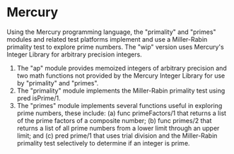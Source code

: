 # Mercury
Using the Mercury programming language, the "primality" and "primes" modules and related test platforms implement and
use a Miller-Rabin primality test to explore prime numbers. The "wip" version uses Mercury's Integer Library for
arbitrary precision integers.
  1. The "ap" module provides memoized integers of arbitrary precision and two math functions not provided by the
     Mercury Integer Library for use by "primality" and "primes".
  2. The "primality" module implements the Miller-Rabin primality test using pred isPrime/1.
  3. The "primes" module implements several functions useful in exploring prime numbers, these include:
     (a) func primeFactors/1 that returns a list of the prime factors of a composite number;
     (b) func primes/2 that returns a list of all prime numbers from a lower limit through an upper limit; and
     (c) pred prime/1 that uses trial division and the Miller-Rabin primality test selectively to determine if an integer is prime.
